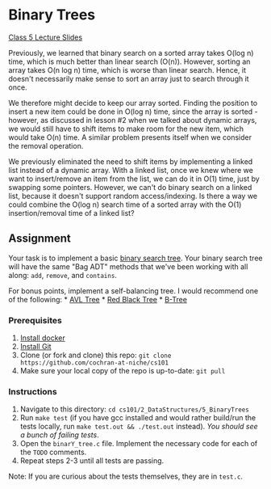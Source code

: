 # Binary Trees

[Class 5 Lecture Slides](https://docs.google.com/presentation/d/1sd8uJCkBc8nxIX5PARVIcDBou5Vq5eVIiaxUUMwb7Pw/edit#slide=id.g7687a35c2d_0_136)

Previously, we learned that binary search on a sorted array takes O(log n) time,
which is much better than linear search (O(n)). However, sorting an array takes
O(n log n) time, which is worse than linear search. Hence, it doesn't
necessarily make sense to sort an array just to search through it once.

We therefore might decide to keep our array sorted. Finding the position to
insert a new item could be done in O(log n) time, since the array is sorted -
however, as discussed in lesson #2 when we talked about dynamic arrays, we would
still have to shift items to make room for the new item, which would take O(n)
time. A similar problem presents itself when we consider the removal operation.

We previously eliminated the need to shift items by implementing a linked list
instead of a dynamic array. With a linked list, once we knew where we want to
insert/remove an item from the list, we can do it in O(1) time, just by swapping
some pointers. However, we can't do binary search on a linked list, because it
doesn't support random access/indexing. Is there a way we could combine the
O(log n) search time of a sorted array with the O(1) insertion/removal time of a
linked list?

## Assignment

Your task is to implement a basic [binary search
tree](https://en.wikipedia.org/wiki/Binary_search_tree). Your binary search tree
will have the same "Bag ADT" methods that we've been working with all along:
`add`, `remove`, and `contains`.

For bonus points, implement a self-balancing tree. I would recommend one of the
following:
    * [AVL Tree](https://en.wikipedia.org/wiki/AVL_tree)
    * [Red Black Tree](https://en.wikipedia.org/wiki/Red%E2%80%93black_tree)
    * [B-Tree](https://en.wikipedia.org/wiki/B-tree)

### Prerequisites

1. [Install docker](https://docs.docker.com/install/)
2. [Install Git](https://git-scm.com/book/en/v2/Getting-Started-Installing-Git)
3. Clone (or fork and clone) this repo: `git clone https://github.com/cochran-at-niche/cs101`
4. Make sure your local copy of the repo is up-to-date: `git pull`

### Instructions

1. Navigate to this directory: `cd cs101/2_DataStructures/5_BinaryTrees`
2. Run `make test` (if you have gcc installed and would rather build/run the
   tests locally, run `make test.out && ./test.out` instead). *You should see a
   bunch of failing tests*.
3. Open the `binarY_tree.c` file. Implement the necessary code for each of the
   `TODO` comments.
4. Repeat steps 2-3 until all tests are passing.

Note: If you are curious about the tests themselves, they are in `test.c`.
